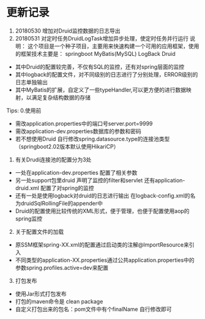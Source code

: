 
# 更新记录
1. 20180530 增加对Druid监控数据的日志导出
2. 20180531 对定时任务DruidLogTask增加异步处理，使定时任务并行运行
说明：
这个项目是一个种子项目，主要用来快速构建一个可用的应用框架，使用的框架技术主要是：
springboot MyBatis(MySQL) LogBack Druid

- 其中Druid的配置较完善，不仅有SQL的监控，还有对spring层面的监控
- 其中logback的配置文件，对不同级别的日志进行了分别处理，ERROR级别的日志单独输出
- 其中MyBatis的扩展，自定义了一些typeHandler,可以更方便的进行数据映射，以满足复杂结构数据的存储




Tips:
0.使用前
- 需改application.properties中的端口号server.port=9999
- 需改application-dev.properties数据库的参数和密码
- 若不想使用Druid 自行修改spring.datasource.type的连接池类型（springboot2.02版本默认使用HikariCP）

1. 有关Drudi连接池的配置分为3处
- 一处在application-dev.properties 配置了相关参数
- 另一处support包里druid  声明了监控的filter和servlet 还有application-druid.xml 配置了对spring的监控
- 还有一处是使用logback对druid的日志进行输出 在logback-config.xml的名为druidSqlRollingFile的appender中
- Druid的配置使用比较传统的XML形式，便于管理，也便于配置使用aop的spring监控


2. 关于配置文件的加载
- 原SSM框架spring-XX.xml的配置通过启动类的注解@ImportResource来引入
- 不同类型的application-XX.properties通过公共application.properties中的参数spring.profiles.active=dev来配置

3. 打包发布
- 使用Jar形式打包发布
- 打包的maven命令是 clean package 
- 自定义打包出来的包名：pom文件中有个finalName 自行修改即可